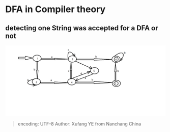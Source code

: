 # DFA in Compiler theory

## detecting one String was accepted for a DFA or not
![markdown](https://github.com/yestimes/isStringAcceptedForDFA/blob/master/img/dfa.png)

>encoding: UTF-8
>Author: Xufang YE from Nanchang China